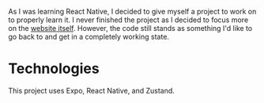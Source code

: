 As I was learning React Native, I decided to give myself a project to work on to properly learn it. I never finished the project as I decided to focus more on the [website itself](https://druggedfox.pro). However, the code still stands as something I'd like to go back to and get in a completely working state.

# Technologies

This project uses Expo, React Native, and Zustand.
